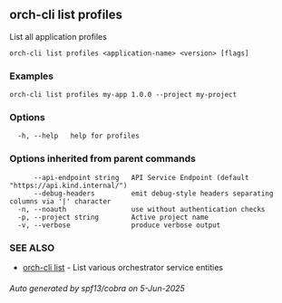 ## orch-cli list profiles

List all application profiles

```
orch-cli list profiles <application-name> <version> [flags]
```

### Examples

```
orch-cli list profiles my-app 1.0.0 --project my-project
```

### Options

```
  -h, --help   help for profiles
```

### Options inherited from parent commands

```
      --api-endpoint string   API Service Endpoint (default "https://api.kind.internal/")
      --debug-headers         emit debug-style headers separating columns via '|' character
  -n, --noauth                use without authentication checks
  -p, --project string        Active project name
  -v, --verbose               produce verbose output
```

### SEE ALSO

* [orch-cli list](orch-cli_list.md)	 - List various orchestrator service entities

###### Auto generated by spf13/cobra on 5-Jun-2025
